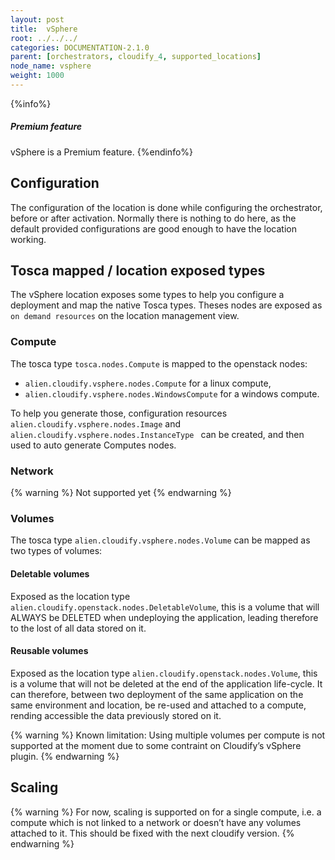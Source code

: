```yaml
---
layout: post
title:  vSphere
root: ../../../
categories: DOCUMENTATION-2.1.0
parent: [orchestrators, cloudify_4, supported_locations]
node_name: vsphere
weight: 1000
---
```


{%info%}
<h5>Premium feature</h5>
vSphere is a Premium feature.
{%endinfo%}

## Configuration
The configuration of the location is done while configuring the orchestrator, before or after activation.
Normally there is nothing to do here, as the default provided configurations are good enough to have the location working.

## Tosca mapped / location exposed types
The vSphere location exposes some types to help you configure a deployment and map the native Tosca types. Theses nodes are exposed as `on demand resources` on the location management view.  

### Compute
The tosca type `tosca.nodes.Compute` is mapped to the openstack nodes:

 - `alien.cloudify.vsphere.nodes.Compute` for a linux compute,
 - `alien.cloudify.vsphere.nodes.WindowsCompute` for a windows compute.

To help you generate those, configuration resources `alien.cloudify.vsphere.nodes.Image` and `alien.cloudify.vsphere.nodes.InstanceType
` can be created, and then used to auto generate Computes nodes.

### Network
{% warning %}
Not supported yet
{% endwarning %}

### Volumes
The tosca type `alien.cloudify.vsphere.nodes.Volume` can be mapped as two types of volumes:  

#### Deletable volumes
Exposed as the location type `alien.cloudify.openstack.nodes.DeletableVolume`, this is a volume that will ALWAYS be DELETED when undeploying the application, leading therefore to the lost of all data stored on it.

#### Reusable volumes
Exposed as the location type `alien.cloudify.openstack.nodes.Volume`, this is a volume that will not be deleted at the end of the application life-cycle. It can therefore, between two deployment of the same application on the same environment and location, be re-used and attached to a compute, rending accessible the data previously stored on it.

{% warning %}
Known limitation: Using multiple volumes per compute is not supported at the moment due to some contraint on Cloudify’s vSphere plugin.
{% endwarning %}

## Scaling
{% warning %}
For now, scaling is supported on for a single compute, i.e. a compute which is not linked to a network or doesn’t have any volumes attached to it.
This should be fixed with the next cloudify version.
{% endwarning %}
